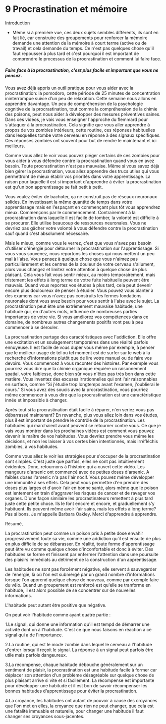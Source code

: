 # 9 Procrastination et mémoire

Introduction  
- Même si à première vue, ces deux sujets sembles différents, ils sont en fait lié, car construire des groupements pour renforcer la mémoire demande une attention de la mémoire à court terme (active ou de travail) et cela demande du temps. Ce n'est pas quelques chose qu'il faut repousser à plus tard et c'est pourquoi il est important de comprendre le processus de la procrastination et comment lui faire face.

##### Faire face à la procrastination, c'est plus facile et important que vous ne pensez.


Vous avez déjà appris un outil pratique pour vous aider avec la procrastination: la pomodoro, cette période de 25 minutes de concentration
ininterrompue suivie d'un peu de relaxation. Cette semaine nous allons en apprendre davantage. Un peu de compréhension de la psychologie cognitive de la procrastination, tout comme la compréhension de la chimie des poisons, peut nous aider à développer des mesures préventives saines. Dans ces vidéos, je vais vous enseigner l'approche du flemmard pour s'attaquer à la procrastination. Cela signifie que vous aller apprendre à propos de vos
zombies intérieurs, cette routine, ces réponses habituelles dans lesquelles tombe votre cerveau en réponse à des signaux spécifiques. Ces réponses zombies ont souvent pour but de rendre le maintenant et ici meilleurs. 

Comme vous allez le voir vous pouvez piéger certains de ces zombies pour vous aider à vous défendre contre la procrastination quand vous en avez besoin. Toute procrastination n'est pas mauvaise. Même si vous savez déjà bien gérer la procrastination, vous allez apprendre des trucs utiles qui vous permettront 
de mieux établir vos priorités dans votre apprentissage. La raison pour laquelle il est si important d'apprendre à éviter la procrastination est qu'un bon apprentissage se fait petit à petit. 

Vous voulez éviter de bachoter, ça ne construit pas de réseaux neuronaux solides. En investissant la même quantité de temps dans
votre apprentissage mais en l'espaçant en commençant plus tôt vous apprendrez mieux. Commençons par le commencement. Contrairement à la procrastination dans laquelle il est facile de tomber, la volonté est difficile à se procurer. Elle utilise beaucoup de ressources neuronales. Vous ne devriez pas gâcher votre volonté à vous défendre contre la procrastination sauf quand c'est absolument nécessaire. 

Mais le mieux, comme vous le verrez, c'est que vous n'avez pas besoin d'utiliser d'énergie pour détourner la procrastination sur l'apprentissage. Si vous vous souvenez, nous reportons les choses qui nous mettent un peu mal à l'aise. Vous pensez à quelque chose que vous n'aimez pas
particulièrement et les centres de la douleur de votre cerveau s'allument, alors vous changez et limitez votre attention à quelque chose de plus
plaisant. Cela vous fait vous sentir mieux, au moins temporairement, mais tristement les effets à long terme de votre fuite habituelle peuvent être
mauvais. Quand vous reportez vos études à plus tard, cela peut devenir encore plus douloureux de penser à étudier. Vous pouvez vous planter à des examens car vous n'avez pas construits les fermes fondations neuronales dont vous avez besoin pour vous sentir à l'aise avec le sujet. La procrastination peut être une
extrêmement mauvaise habitude, une habitude qui, en d'autres mots, influence de nombreuses parties importantes de votre vie. Si vous améliorez vos compétences dans ce domaine, de nombreux autres changements positifs vont peu à peu commencer à se dérouler.

La procrastination partage des caractéristiques avec l'addiction. Elle offre une excitation et un soulagement temporaires dans une réalité parfois ennuyeuse. Il est facile de vous duper vous même par exemple, à penser que le meilleur usage de tel ou tel moment est de surfer sur le web à la recherche d'informations 
plutôt que de lire votre manuel ou de faire vos devoirs. Vous commencez à vous raconter des histoires. Par exemple vous pourriez vous dire que
la chimie organique requière un raisonnement spatial, votre faiblesse, donc bien sûr vous n'êtes pas très bon dans cette matière. Vous inventez des excuses irrationnelles qui ont l'air raisonnables en surface, comme "Si j'étudie trop longtemps avant l'examen, j'oublierai le cours." Si vous avez des soucis avec la procrastination, vous pourriez même commencer à vous dire que la procrastination est une caractéristique innée et impossible à changer. 

Après tout si la procrastination était facile à réparer, n'en seriez vous pas débarrassé maintenant? En revanche, plus vous allez loin dans vos études, plus il est important de prendre le contrôle de la procrastination. Les habitudes qui marchaient avant peuvent se retourner contre vous. Ce que je vais vous montrer dans les prochaines vidéos est comment vous pouvez devenir le maître de vos habitudes. Vous devriez prendre vous même les décisions, et non les laisser à vos certes bien intentionnés, mais irréfléchis zombies, à vos habitudes. 

Comme vous allez le voir les stratégies pour s'occuper de la procrastination sont simples. C'est juste que parfois, elles ne sont pas intuitivement évidentes. Donc, retournons à l'histoire qui a ouvert cette vidéo. Les mangeurs d'arsenic ont commencé avec de petites doses d'arsenic. A faibles doses l'arsenic n'a pas l'air
nocif. Vous pouvez même développer une immunité à ses effets. Cela peut vous permettre d'en prendre des doses plus larges et d'avoir l'air en bonne santé, alors même que le poison est lentement en train d'aggraver les risques de cancer et de ravager vos organes. D'une façon similaire les procrastinateurs remettent à plus tard juste cette petite chose. Ils le font encore et encore, et graduellement s'y habituent. Ils peuvent même avoir l'air sains, mais les effets à long terme? Pas si bons. Je m'appelle Barbara Oakley. Merci d'apprendre à apprendre.

Résumé, 

La procrastination peut comme un poison pris à petite dose envahir progressivement toute sa vie, comme une addiction qu'il est ensuite de plus en plus difficile de se débarasser. En réalité, toute forme d'apprentissage peut être vu comme quelque chose d'inconfortable et donc à éviter. Des habitudes se forme et finissent par enfermer l'attention dans une poursuite des plaisirs immédiats au détriment de la construction d'un apprentissage.

Les habitudes ne sont pas forcément négative, elle servent à sauvegarder de l'energie, là où l'on est submergé par un grand nombre d'informations lorsque l'on apprend quelque chose de nouveau, comme par exemple faire du vélo. Quand un groupement est renforcé est qu'elle se tranforme en habitude, il est alors possible de se concentrer sur de nouvelles informations.

L'habitude peut autant être positive que négative.

On peut voir l'habitude comme ayant quatre partie :

1.Le signal, qui donne une information qu'il est tempd de démarrer une activité dont on à l'habitude. C'est ce que nous faisons en réaction à ce signal qui a de l'importance.

2.La routine, qui est le mode zombie dans lequel le cerveau à l'habitude d'entrer lorsqu'il reçoit le signal. La réponse à un signal peut parfois être utile mais parfois dangeureux.

3.La récompense, chaque habitude débouche généralement sur un sentiment de plaisir, la procrastination est une habitude facile à former car déplacer son attention d'un problème désagréable sur quelque chose de plus plaisant arrive si vite et si facilement. La récompense est importante pour développer une habitude et il est bon de savoir récompenser les bonnes habitudes d'apprentissage pour éviter la procrastination.

4.La croyance, les habitudes ont autant de pouvoir à cause des croyances que l'on met en elles, la croyance que rien ne peut changer, que cela est une fatalité immuable et naturelle, pour changer une habitude il faut changer ses croyances sous-jacentes.